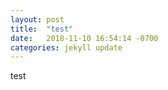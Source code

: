 ```yaml
---
layout: post
title:  "test"
date:   2018-11-10 16:54:14 -0700
categories: jekyll update
---
```

test
